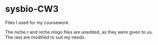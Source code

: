 # sysbio-CW3
Files I used for my coursework.

The niche.r and niche.nlogo files are unedited, as they were given to us. The rest are modified to suit my needs.
